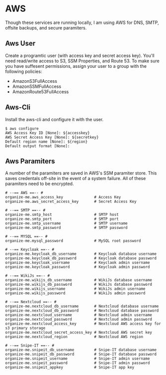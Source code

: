 # AWS
Though these services are running locally, I am using AWS for DNS, SMTP, offsite backups, and secure paramiters.

## Aws User
Create a programtic user (with access key and secret access key). You'll need read/write access to S3, SSM Properties, and Route 53. To make sure you have suffesent permissions, assign your user to a group with the following policies:

* AmazonS3FullAccess
* AmazonSSMFullAccess
* AmazonRoute53FullAccess

## Aws-Cli
Install the aws-cli and configure it with the user.
```
$ aws configure
AWS Access Key ID [None]: ${accesskey}
AWS Secret Access Key [None]: ${secretkey}
Default region name [None]: ${region}
Default output format [None]:
```

## Aws Paramiters
A number of the paramiters are saved in AWS's SSM paramiter store. This saves credentals off-site in the event of a system failure. All of these paramiters need to be encrypted.

```
# --== AWS ==-- #
organize-me.aws_access_key              # Access Key
organize-me.aws_secret_access_key       # Secret Access Key

# --== SMTP ==-- #
organize-me.smtp_host                   # SMTP host
organize-me.smtp_port                   # SMTP port
organize-me.smtp_username               # SMTP username
organize-me.smtp_password               # SMTP password

# --== MYSQL ==-- #
organize-me.mysql_password              # MySQL root password

# --== Keycloak ==-- #
organize-me.keycloak_db_username        # Keycloak database username
organize-me.keycloak_db_password        # Keycloak database password
organize-me.keycloak_username           # Keyclaok admin username
organize-me.keycloak_password           # Keycloak admin password

# --== WikiJs ==-- #
organize-me.wikijs_db_username          # WikiJs database username
organize-me.wikijs_db_password          # WikiJs database password
organize-me.wikijs_username             # WikiJs admin username
organize-me.wikijs_password             # WikiJs admin password

# --== Nextcloud ==-- #
organize-me.nextcloud_db_username       # Nextcloud database username
organize-me.nextcloud_db_password       # Nextcloud database password
organize-me.nextcloud_username          # Nextcloud admin username
organize-me.nextcloud_password          # Nextcloud admin password
organize-me.nextcloud_access_key        # Nextcloud AWS access key for s3 primary storage
organize-me.nextcloud_secret_access_key # Nextcloud AWS secret key
organize-me.nextcloud_region            # Nextcloud AWS region

# --== Snipe-IT ==-- #
organize-me.snipeit_db_username         # Snipe-IT database username
organize-me.snipeit_db_password         # Snipe-IT database password
organize-me.snipeit_username            # Snipe-IT admin username
organize-me.snipeit_password            # Snipe-IT admin password
organize-me.snipeit_appkey              # Snipe-IT app key
```
